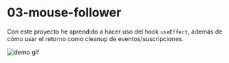 # 03-mouse-follower

Con este proyecto he aprendido a hacer uso del hook `useEffect`, además de cómo usar el retorno como cleanup de eventos/suscripciones.

![demo gif](https://github.com/ShinyPotat/react-projects/assets/59798595/62024fc6-29d0-4d33-a216-e0c538b3dc0b)
